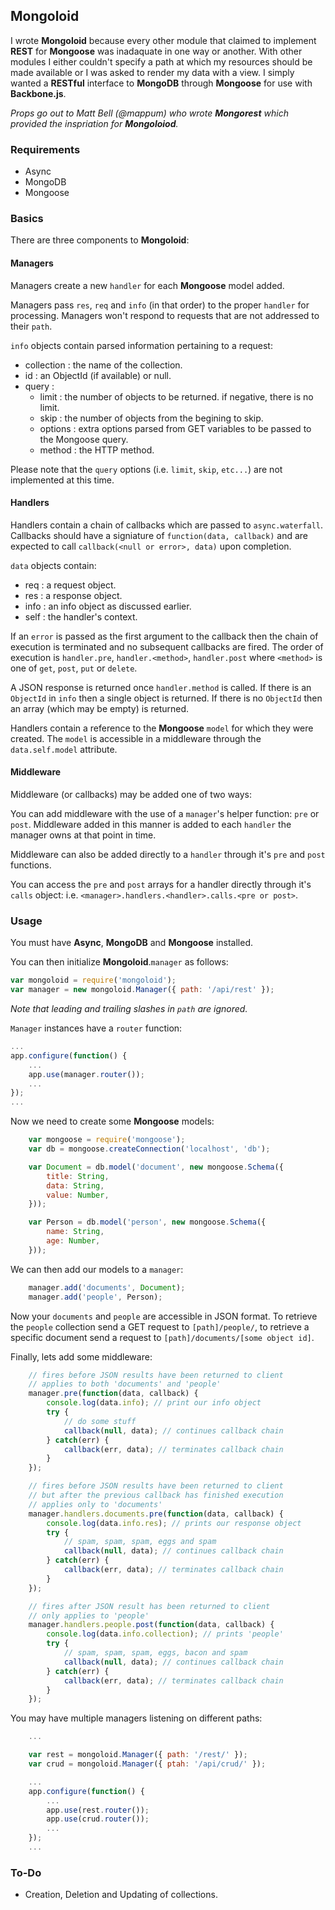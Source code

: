 ## Mongoloid
I wrote __Mongoloid__ because every other module that claimed to implement __REST__ for __Mongoose__ was inadaquate in one way or another. With other modules I either couldn't specify a path at which my resources should be made available or I was asked to render my data with a view. I simply wanted a __RESTful__ interface to __MongoDB__ through __Mongoose__ for use with __Backbone.js__.

*Props go out to Matt Bell (@mappum) who wrote __Mongorest__ which provided the inspriation for __Mongoloiod__.*

### Requirements

* Async
* MongoDB
* Mongoose

### Basics
There are three components to __Mongoloid__:

#### Managers
Managers create a new `handler` for each __Mongoose__ model added.

Managers pass `res`, `req` and `info` (in that order) to the proper `handler` for processing. Managers won't respond to requests that are not addressed to their `path`.

`info` objects contain parsed information pertaining to a request:

* collection : the name of the collection.
* id : an ObjectId (if available) or null.
* query :
	- limit : the number of objects to be returned. if negative, there is no limit.
	- skip : the number of objects from the begining to skip.
	- options : extra options parsed from GET variables to be passed to the Mongoose query.
	- method : the HTTP method.

Please note that the `query` options (i.e. `limit`, `skip`, `etc...`) are not implemented at this time.

#### Handlers
Handlers contain a chain of callbacks which are passed to `async.waterfall`. Callbacks should have a signiature of `function(data, callback)` and are expected to call `callback(<null or error>, data)` upon completion.

`data` objects contain:

* req : a request object.
* res : a response object.
* info : an info object as discussed earlier.
* self : the handler's context.

If an `error` is passed as the first argument to the callback then the chain of execution is terminated and no subsequent callbacks are fired. The order of execution is `handler.pre`, `handler.<method>`, `handler.post` where `<method>` is one of `get`, `post`, `put` or `delete`.

A JSON response is returned once `handler.method` is called. If there is an `ObjectId` in `info` then a single object is returned. If there is no `ObjectId` then an array (which may be empty) is returned.

Handlers contain a reference to the __Mongoose__ `model` for which they were created. The `model` is accessible in a middleware through the `data.self.model` attribute.

#### Middleware
Middleware (or callbacks) may be added one of two ways:

You can add middleware with the use of a `manager`'s helper function: `pre` or `post`. Middleware added in this manner is added to each `handler` the manager owns at that point in time.

Middleware can also be added directly to a `handler` through it's `pre` and `post` functions. 

You can access the `pre` and `post` arrays for a handler directly through it's `calls` object: i.e. `<manager>.handlers.<handler>.calls.<pre or post>`.

### Usage
You must have __Async__, __MongoDB__ and __Mongoose__ installed.

You can then initialize __Mongoloid__.`manager` as follows:
```js
var mongoloid = require('mongoloid');
var manager = new mongoloid.Manager({ path: '/api/rest' });
```
*Note that leading and trailing slashes in `path` are ignored.*

`Manager` instances have a `router` function:
```js
...
app.configure(function() {
	...
	app.use(manager.router());
	...
});
...
```

Now we need to create some __Mongoose__ models:
```js
	var mongoose = require('mongoose');
	var db = mongoose.createConnection('localhost', 'db');

	var Document = db.model('document', new mongoose.Schema({
		title: String,
		data: String,
		value: Number,
	}));

	var Person = db.model('person', new mongoose.Schema({
		name: String,
		age: Number,
	}));
```

We can then add our models to a `manager`:
```js
	manager.add('documents', Document);
	manager.add('people', Person);
```
Now your `documents` and `people` are accessible in JSON format. To retrieve the `people` collection send a GET request to `[path]/people/`, to retrieve a specific document send a request to `[path]/documents/[some object id]`.

Finally, lets add some middleware:
```js
	// fires before JSON results have been returned to client
	// applies to both 'documents' and 'people'
	manager.pre(function(data, callback) {
		console.log(data.info); // print our info object
		try {
			// do some stuff
			callback(null, data); // continues callback chain
		} catch(err) {
			callback(err, data); // terminates callback chain
		}
	});

	// fires before JSON results have been returned to client
	// but after the previous callback has finished execution
	// applies only to 'documents'
	manager.handlers.documents.pre(function(data, callback) {
		console.log(data.info.res); // prints our response object
		try {
			// spam, spam, spam, eggs and spam
			callback(null, data); // continues callback chain
		} catch(err) {
			callback(err, data); // terminates callback chain
		}
	});

	// fires after JSON result has been returned to client
	// only applies to 'people'
	manager.handlers.people.post(function(data, callback) {
		console.log(data.info.collection); // prints 'people'
		try {
			// spam, spam, spam, eggs, bacon and spam
			callback(null, data); // continues callback chain
		} catch(err) {
			callback(err, data); // terminates callback chain
		}
	});
```

You may have multiple managers listening on different paths:
```js
	...

	var rest = mongoloid.Manager({ path: '/rest/' });
	var crud = mongoloid.Manager({ ptah: '/api/crud/' });

	...
	app.configure(function() {
		...
		app.use(rest.router());
		app.use(crud.router());
		...
	});
	...
```

### To-Do

* Creation, Deletion and Updating of collections.
